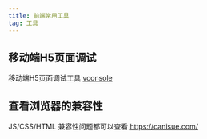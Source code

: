 ```yaml
---
title: 前端常用工具
tag: 工具
---
```

## 移动端H5页面调试
移动端H5页面调试工具 [vconsole](https://github.com/Tencent/vConsole)
## 查看浏览器的兼容性
 JS/CSS/HTML  兼容性问题都可以查看  https://canisue.com/